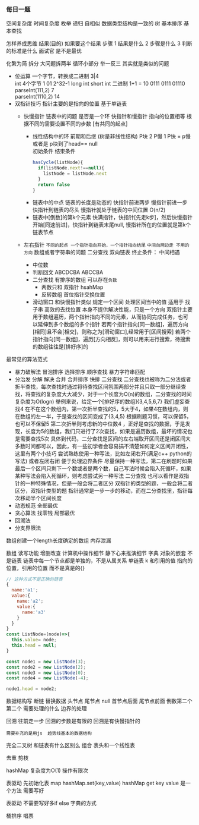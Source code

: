 ### 每日一题

空间复杂度  时间复杂度
枚举
递归 自相似 数据类型结构是一致的 树 
基本排序
基本查找

怎样养成思维 结果(目的)  如果要这个结果 步骤
1 结果是什么
2 步骤是什么
3 判断的标准是什么 面试官 是不是最优 

化繁为简
拆分  大问题拆两半  循环小部分 
举一反三  其实就是类似的问题


- 位运算 一个字节，转换成二进制  3|4  
int 4个字节  1 01  2^32-1  long int short int 
  二进制 1+1 = 10 
  0111
  0111
  01110
parseInt(111,2)   7  
parseInt(1110,2)  14
- 双指针技巧 指针主要的是指向的位置 基于单链表
  - 快慢指针  链表中的问题  是否是一个环  快指针和慢指针 指向的位置相等 根据不同的需要设置不同的步数 [有共同的起点]
      - 线性结构中的环 前期和后继 (树是非线性结构) 
        P块 2  P慢 1  P快 = p慢  或者是 p块到了head== null   
        初始条件  结束条件
        ```js
        hasCycle(listNode){
          if(listNode.next!==null){
            listNode = listNode.next
          }
          return false
        }
        ```
      - 链表中的中点 链表的长度是动态的
        快指针前进两步  慢指针前进一步  快指针到链表的尽头 慢指针就处于链表的中间位置  O(n/2)
      - 链表中[倒数]的第k个元素
        快满指针，快指针[先走k步]，然后快慢指针开始[同速前进]，快指针到链表末尾null, 慢指针所在的位置就是第k个链表节点 

  - 左右指针 
    `不同的起点 一个指针指向开始，一个指针指向结尾`
    `中间向两边走 不用的方向`
    数组或者字符串的问题  二分查找 双向链表
    终止条件： 中间相遇
    - 中位数
    - 判断回文 ABCDCBA  ABCCBA
    - 二分查找
      有排序的数组 可以存在`负数`
      - 两数只和 双指针  hsahMap 
      - 反转数组 首位指针交换位置
    - 滑动窗口 和快慢指针类似 规定一个区间 处理区间当中的值
      适用于 找子串 高效的去找位置  本身不提供解决性能，只是一个方向
  双指针主要用于数组遍历，两个指针指向不同的元素，从而协同完成任务，也可以延伸到多个数组的多个指针
  若两个指针指向[同一数组]，遍历方向[相同]且不会[相交]，则称之为[滑动窗口],经常用于[区间搜索] 
  若两个指针指向[同一数组]，遍历[方向相反]，则可以用来进行搜索，待搜索的数组往往是[排好序]的
  
最常见的算法范式
- 暴力破解法
  冒泡排序
  选择排序
  顺序查找
  暴力字符串匹配
- 分治发 
  分解
  解决
  合并
  合并排序
  快排
  二分查找
    二分查找也被称为二分法或者折半查找，每次查找时通过将待查找区间氛围两部分并且只取一部分继续查找，将查找的复杂度大大减少，对于一个长度为O(n)的数组，二分查找的时间复杂度为O(logn)
    举例来说，给定一个[排好序的数组]{3,4,5,6,7} 我们虚妄查找4 在不在这个数组内，第一次折半查找的5，5大于4，如果4在数组内，则在数组的左一半，于是查找的区间变成了{3,4,5} 根据刷题习惯，可以保留5，也可以不保留5 第二次折半则考虑新的中位数4 ，正好是查找的数据，于是发现，长度为5的数组，我们只进行了2次查找，如果是遍历数组，最坏的情况也是需要查找5次
    具体到代码，二分查找是区间的左右端取开区间还是闭区间大多数时间都可以，因此，有一些初学者会容易搞不清楚如何定义区间开闭性，这里有两个小技巧 尝试熟练使用一种写法，比如左闭右开(满足c++ python的写法) 或者左闭右闭 便于处理边界条件 尽量保持一种写法，第二在刷题时如果最后一个区间只剩下一个数或者是两个数，自己写法时候会陷入死循环，如果某种写法会陷入死循环，则考虑尝试另一种写法
    二分查找 也可以看作是双指针的一种特殊情况，但是一般会将二者区分 双指针的类型的题，一般会将二者区分，双指针类型的题 指针通常是一步一步的移动，而在二分查找里，指针每次移动半个区间长度
- 动态规范 全部最优
- 贪心算法 找零钱 局部最优
- 回溯法
- 分支界限法



数组创建一个length长度确定的数组
内存泄漏

数组 读写功能 增删改查
计算机中操作细节 静下心来推演细节
字典 
对象的嵌套 不是链表
链表中每一个节点都是单独的，不是从属关系 单链表
k 和引用的值 指向的位置，引用的位置  而不是真是的{}
```js
// 这种方式不是正确的链表
{
  name:'a1';
  value:{
    name:'a2';
    value:{
      name:'a3'
    }
  }
}
const ListNode=(node)=>{
  this.value= node;
  this.head = null;
}

const node1 = new ListNode(3);
const node2 = new ListNode(2);
const node3 = new ListNode(0);
const node4 = new ListNode(-4);

node1.head = node2;
```

数据结构写 断链 替换数据
头节点 尾节点 null
首节点后面 尾节点前面 倒数第二个 第二个 需要处理的什么  边界的处理

回溯 往前走一步  回溯的步数是有限的 回溯是有快慢指针的


`需要补充的是用js  趋势线基本的数据结构`

完全二叉树 和链表有什么区别么
组合  表头和一个线性表

去重 剪枝 

hashMap 复杂度为O(1) 操作有限次

表驱动
先初始化表 map hashMap.set(key,value)
hashMap get 
key value 是一个方法 需要写好

表驱动 不需要写好多if else 
字典的方式

桶排序 唱票



  

    

